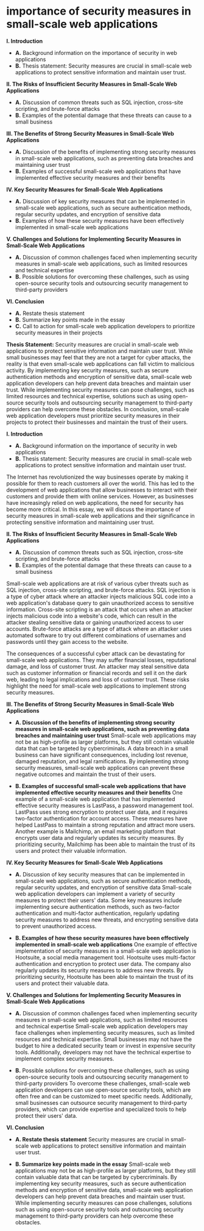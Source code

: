 # importance of security measures in small-scale web applications

**I. Introduction**
- **A.** Background information on the importance of security in web applications 
- **B.** Thesis statement: Security measures are crucial in small-scale web applications to protect sensitive information and maintain user trust.

**II. The Risks of Insufficient Security Measures in Small-Scale Web Applications** 
- **A.** Discussion of common threats such as SQL injection, cross-site scripting, and brute-force attacks 
- **B.** Examples of the potential damage that these threats can cause to a small business

**III. The Benefits of Strong Security Measures in Small-Scale Web Applications** 
-	**A.** Discussion of the benefits of implementing strong security measures in small-scale web applications, such as preventing data breaches and maintaining user trust 
-	**B.** Examples of successful small-scale web applications that have implemented effective security measures and their benefits

**IV. Key Security Measures for Small-Scale Web Applications** 
-	**A.** Discussion of key security measures that can be implemented in small-scale web applications, such as secure authentication methods, regular security updates, and encryption of sensitive data 
-	**B.** Examples of how these security measures have been effectively implemented in small-scale web applications

**V. Challenges and Solutions for Implementing Security Measures in Small-Scale Web Applications** 
-	**A.** Discussion of common challenges faced when implementing security measures in small-scale web applications, such as limited resources and technical expertise 
-	**B.** Possible solutions for overcoming these challenges, such as using open-source security tools and outsourcing security management to third-party providers

**VI. Conclusion** 
-	**A.** Restate thesis statement 
-	**B.** Summarize key points made in the essay 
-	**C.** Call to action for small-scale web application developers to prioritize security measures in their projects

**Thesis Statement:** Security measures are crucial in small-scale web applications to protect sensitive information and maintain user trust. While small businesses may feel that they are not a target for cyber attacks, the reality is that even small-scale web applications can fall victim to malicious activity. By implementing key security measures, such as secure authentication methods and encryption of sensitive data, small-scale web application developers can help prevent data breaches and maintain user trust. While implementing security measures can pose challenges, such as limited resources and technical expertise, solutions such as using open-source security tools and outsourcing security management to third-party providers can help overcome these obstacles. In conclusion, small-scale web application developers must prioritize security measures in their projects to protect their businesses and maintain the trust of their users.

  

  

  

  

**I. Introduction** 
-	**A.** Background information on the importance of security in web applications 
-	**B.** Thesis statement: Security measures are crucial in small-scale web applications to protect sensitive information and maintain user trust.

The Internet has revolutionized the way businesses operate by making it possible for them to reach customers all over the world. This has led to the development of web applications that allow businesses to interact with their customers and provide them with online services. However, as businesses have increasingly relied on web applications, the need for security has become more critical. In this essay, we will discuss the importance of security measures in small-scale web applications and their significance in protecting sensitive information and maintaining user trust.

**II. The Risks of Insufficient Security Measures in Small-Scale Web Applications** 
-	**A.** Discussion of common threats such as SQL injection, cross-site scripting, and brute-force attacks 
-	**B.** Examples of the potential damage that these threats can cause to a small business

Small-scale web applications are at risk of various cyber threats such as SQL injection, cross-site scripting, and brute-force attacks. SQL injection is a type of cyber attack where an attacker injects malicious SQL code into a web application's database query to gain unauthorized access to sensitive information. Cross-site scripting is an attack that occurs when an attacker injects malicious code into a website's code, which can result in the attacker stealing sensitive data or gaining unauthorized access to user accounts. Brute-force attacks are a type of attack where an attacker uses automated software to try out different combinations of usernames and passwords until they gain access to the website.

The consequences of a successful cyber attack can be devastating for small-scale web applications. They may suffer financial losses, reputational damage, and loss of customer trust. An attacker may steal sensitive data such as customer information or financial records and sell it on the dark web, leading to legal implications and loss of customer trust. These risks highlight the need for small-scale web applications to implement strong security measures.

**III. The Benefits of Strong Security Measures in Small-Scale Web Applications** 
-	****A.** Discussion of the benefits of implementing strong security measures in small-scale web applications, such as preventing data breaches and maintaining user trust** 
Small-scale web applications may not be as high-profile as larger platforms, but they still contain valuable data that can be targeted by cybercriminals. A data breach in a small business can have significant consequences, including lost revenue, damaged reputation, and legal ramifications. By implementing strong security measures, small-scale web applications can prevent these negative outcomes and maintain the trust of their users.

-	****B.** Examples of successful small-scale web applications that have implemented effective security measures and their benefits** 
One example of a small-scale web application that has implemented effective security measures is LastPass, a password management tool. LastPass uses strong encryption to protect user data, and it requires two-factor authentication for account access. These measures have helped LastPass to maintain a strong reputation and attract more users. Another example is Mailchimp, an email marketing platform that encrypts user data and regularly updates its security measures. By prioritizing security, Mailchimp has been able to maintain the trust of its users and protect their valuable information.

**IV. Key Security Measures for Small-Scale Web Applications** 
-	**A.** Discussion of key security measures that can be implemented in small-scale web applications, such as secure authentication methods, regular security updates, and encryption of sensitive data Small-scale web application developers can implement a variety of security measures to protect their users' data. Some key measures include implementing secure authentication methods, such as two-factor authentication and multi-factor authentication, regularly updating security measures to address new threats, and encrypting sensitive data to prevent unauthorized access.

-	****B.** Examples of how these security measures have been effectively implemented in small-scale web applications** 
One example of effective implementation of security measures in a small-scale web application is Hootsuite, a social media management tool. Hootsuite uses multi-factor authentication and encryption to protect user data. The company also regularly updates its security measures to address new threats. By prioritizing security, Hootsuite has been able to maintain the trust of its users and protect their valuable data.

**V. Challenges and Solutions for Implementing Security Measures in Small-Scale Web Applications** 
-	**A.** Discussion of common challenges faced when implementing security measures in small-scale web applications, such as limited resources and technical expertise Small-scale web application developers may face challenges when implementing security measures, such as limited resources and technical expertise. Small businesses may not have the budget to hire a dedicated security team or invest in expensive security tools. Additionally, developers may not have the technical expertise to implement complex security measures.

-	**B.** Possible solutions for overcoming these challenges, such as using open-source security tools and outsourcing security management to third-party providers To overcome these challenges, small-scale web application developers can use open-source security tools, which are often free and can be customized to meet specific needs. Additionally, small businesses can outsource security management to third-party providers, which can provide expertise and specialized tools to help protect their users' data.

**VI. Conclusion** 
-	****A.** Restate thesis statement** 
Security measures are crucial in small-scale web applications to protect sensitive information and maintain user trust.

-	**B. Summarize key points made in the essay** 
Small-scale web applications may not be as high-profile as larger platforms, but they still contain valuable data that can be targeted by cybercriminals. By implementing key security measures, such as secure authentication methods and encryption of sensitive data, small-scale web application developers can help prevent data breaches and maintain user trust. While implementing security measures can pose challenges, solutions such as using open-source security tools and outsourcing security management to third-party providers can help overcome these obstacles.
